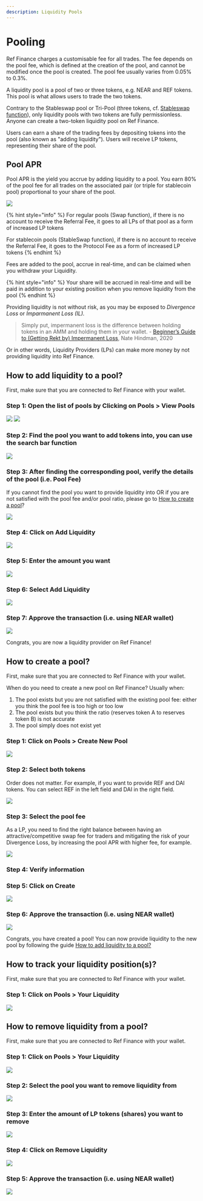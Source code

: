 ```yaml
---
description: Liquidity Pools
---
```


# Pooling

Ref Finance charges a customisable fee for all trades. The fee depends on the pool fee, which is defined at the creation of the pool, and cannot be modified once the pool is created. The pool fee usually varies from 0.05% to 0.3%.&#x20;

A liquidity pool is a pool of two or three tokens, e.g. NEAR and REF tokens. This pool is what allows users to trade the two tokens.&#x20;

Contrary to the Stableswap pool or Tri-Pool (three tokens, cf. [Stableswap function](overview.md)), only liquidity pools with two tokens are fully permissionless. Anyone can create a two-token liquidity pool on Ref Finance.

Users can earn a share of the trading fees by depositing tokens into the pool (also known as "adding liquidity"). Users will receive LP tokens, representing their share of the pool.&#x20;

## Pool APR

Pool APR is the yield you accrue by adding liquidity to a pool. You earn 80% of the pool fee for all trades on the associated pair (or triple for stablecoin pool) proportional to your share of the pool.&#x20;

![](<../.gitbook/assets/Mind Map(3) (2).jpg>)

{% hint style="info" %}
For regular pools (Swap function), if there is no account to receive the Referral Fee, it goes to all LPs of that pool as a form of increased LP tokens

For stablecoin pools (StableSwap function), if there is no account to receive the Referral Fee, it goes to the Protocol Fee as a form of increased LP tokens
{% endhint %}

Fees are added to the pool, accrue in real-time, and can be claimed when you withdraw your Liquidity.

{% hint style="info" %}
Your share will be accrued in real-time and will be paid in addition to your existing position when you remove liquidity from the pool
{% endhint %}

Providing liquidity is not without risk, as you may be exposed to _Divergence Loss_ or _Imparmanent Loss (IL)._

> Simply put, impermanent loss is the difference between holding tokens in an AMM and holding them in your wallet. - [Beginner’s Guide to (Getting Rekt by) Impermanent Loss](https://blog.bancor.network/beginners-guide-to-getting-rekt-by-impermanent-loss-7c9510cb2f22), Nate Hindman, 2020

Or in other words, Liquidity Providers (LPs) can make more money by not providing liquidity into Ref Finance.

## How to add liquidity to a pool?

First, make sure that you are connected to Ref Finance with your wallet.

### Step 1: Open the list of pools by Clicking on Pools > View Pools

![](<../.gitbook/assets/Screen Shot 2022-03-07 at 20.52.27.png>) ![](<../.gitbook/assets/Screen Shot 2022-03-07 at 20.52.55.png>)

### Step 2: Find the pool you want to add tokens into, you can use the search bar function

![](<../.gitbook/assets/Screen Shot 2022-03-07 at 23.01.17.png>)

### Step 3: After finding the corresponding pool, verify the details of the pool (i.e. Pool Fee)&#x20;

If you cannot find the pool you want to provide liquidity into OR if you are not satisfied with the pool fee and/or pool ratio, please go to [How to create a pool](pooling.md#how-to-create-a-pool)? &#x20;

![](<../.gitbook/assets/Screen Shot 2022-03-07 at 23.03.23 (1).png>)

### Step 4: Click on Add Liquidity

![](<../.gitbook/assets/Screen Shot 2022-03-07 at 23.11.33.png>)

### Step 5: Enter the amount you want

![](<../.gitbook/assets/Screen Shot 2022-03-07 at 23.16.16 (1).png>)

### Step 6: Select Add Liquidity

![](<../.gitbook/assets/Screen Shot 2022-03-07 at 23.16.16.png>)

### Step 7: Approve the transaction (i.e. using NEAR wallet)

![](<../.gitbook/assets/Screen Shot 2022-03-07 at 23.17.53.png>)

Congrats, you are now a liquidity provider on Ref Finance!

## How to create a pool?

First, make sure that you are connected to Ref Finance with your wallet.

When do you need to create a new pool on Ref Finance? Usually when:

1. The pool exists but you are not satisfied with the existing pool fee: either you think the pool fee is too high or too low
2. The pool exists but you think the ratio (reserves token A to reserves token B) is not accurate&#x20;
3. The pool simply does not exist yet

### Step 1: Click on Pools > Create New Pool

![](<../.gitbook/assets/Screen Shot 2022-03-07 at 23.20.04.png>)

### Step 2: Select both tokens

Order does not matter. For example, if you want to provide REF and DAI tokens. You can select REF in the left field and DAI in the right field.&#x20;

![](<../.gitbook/assets/Screen Shot 2022-03-07 at 23.21.36.png>)

### Step 3: Select the pool fee

As a LP, you need to find the right balance between having an attractive/competitive swap fee for traders and mitigating the risk of your Divergence Loss, by increasing the pool APR with higher fee, for example.

![](<../.gitbook/assets/Screen Shot 2022-03-07 at 23.25.39.png>)

### Step 4: Verify information

### Step 5: Click on Create

![](<../.gitbook/assets/Screen Shot 2022-03-07 at 23.26.41.png>)

### Step 6: Approve the transaction (i.e. using NEAR wallet)

![](<../.gitbook/assets/Screen Shot 2022-03-07 at 23.27.57.png>)

Congrats, you have created a pool! You can now provide liquidity to the new pool by following the guide [How to add liquidity to a pool?](pooling.md#how-to-add-liquidity-to-a-pool)

## How to track your liquidity position(s)?

First, make sure that you are connected to Ref Finance with your wallet.

### Step 1: Click on Pools > Your Liquidity

![](<../.gitbook/assets/Screen Shot 2022-03-07 at 23.29.45.png>)

## How to remove liquidity from a pool?

First, make sure that you are connected to Ref Finance with your wallet.

### Step 1: Click on Pools > Your Liquidity

![](<../.gitbook/assets/Screen Shot 2022-03-07 at 23.29.45.png>)

### Step 2: Select the pool you want to remove liquidity from&#x20;

![](<../.gitbook/assets/Screen Shot 2022-03-07 at 23.29.45 (1).png>)

### Step 3: Enter the amount of LP tokens (shares) you want to remove

![](<../.gitbook/assets/Screen Shot 2022-03-07 at 23.34.21.png>)

### Step 4: Click on Remove Liquidity

![](<../.gitbook/assets/Screen Shot 2022-03-07 at 23.34.37.png>)

### Step 5: Approve the transaction (i.e. using NEAR wallet)

![](<../.gitbook/assets/Screen Shot 2022-03-07 at 23.36.21.png>)
